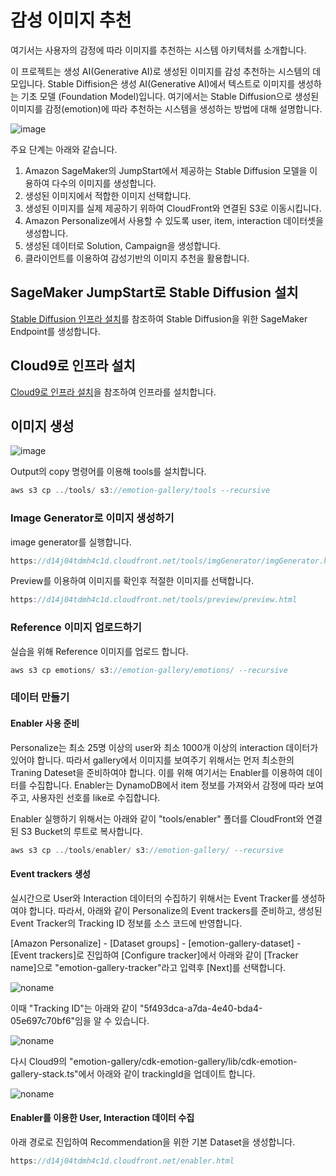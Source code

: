 # 감성 이미지 추천

여기서는 사용자의 감정에 따라 이미지를 추천하는 시스템 아키텍처를 소개합니다. 

이 프로젝트는 생성 AI(Generative AI)로 생성된 이미지를 감성 추천하는 시스템의 데모입니다. Stable Diffision은 생성 AI(Generative AI)에서 텍스트로 이미지를 생성하는 기초 모델 (Foundation Model)입니다. 여기에서는 Stable Diffusion으로 생성된 이미지를 감정(emotion)에 따라 추천하는 시스템을 생성하는 방법에 대해 설명합니다.

![image](https://user-images.githubusercontent.com/52392004/233784271-75654db5-b939-4de4-a369-a0998f859156.png)

주요 단계는 아래와 같습니다.

1) Amazon SageMaker의 JumpStart에서 제공하는 Stable Diffusion 모델을 이용하여 다수의 이미지를 생성합니다.
2) 생성된 이미지에서 적합한 이미지 선택합니다.
3) 생성된 이미지를 실제 제공하기 위하여 CloudFront와 연결된 S3로 이동시킵니다.
4) Amazon Personalize에서 사용할 수 있도록 user, item, interaction 데이터셋을 생성합니다.
5) 생성된 데이터로 Solution, Campaign을 생성합니다.
6) 클라이언트를 이용하여 감성기반의 이미지 추천을 활용합니다.

## SageMaker JumpStart로 Stable Diffusion 설치

[Stable Diffusion 인프라 설치](./stable-diffusion-deployment.md)를 참조하여 Stable Diffusion을 위한 SageMaker Endpoint를 생성합니다. 

## Cloud9로 인프라 설치

[Cloud9로 인프라 설치](./deployment.md)을 참조하여 인프라를 설치합니다.

## 이미지 생성

![image](https://user-images.githubusercontent.com/52392004/233811634-8116f361-d2c7-40f2-9d20-97dff8e00811.png)

Output의 copy 명령어를 이용해 tools를 설치합니다.

```java
aws s3 cp ../tools/ s3://emotion-gallery/tools --recursive
```

### Image Generator로 이미지 생성하기 

image generator를 실행합니다.

```java
https://d14j04tdmh4c1d.cloudfront.net/tools/imgGenerator/imgGenerator.html
```

Preview를 이용하여 이미지를 확인후 적절한 이미지를 선택합니다.

```java
https://d14j04tdmh4c1d.cloudfront.net/tools/preview/preview.html
```

### Reference 이미지 업로드하기

실습을 위해 Reference 이미지를 업로드 합니다. 

```java
aws s3 cp emotions/ s3://emotion-gallery/emotions/ --recursive
```

### 데이터 만들기

#### Enabler 사용 준비

Personalize는 최소 25명 이상의 user와 최소 1000개 이상의 interaction 데이터가 있어야 합니다. 따라서 gallery에서 이미지를 보여주기 위해서는 먼저 최소한의 Traning Dateset을 준비하여야 합니다. 이를 위해 여기서는 Enabler를 이용하여 데이터를 수집합니다. Enabler는 DynamoDB에서 item 정보를 가져와서 감정에 따라 보여주고, 사용자읜 선호를 like로 수집합니다.

Enabler 실행하기 위해서는 아래와 같이 "tools/enabler" 폴더를 CloudFront와 연결된 S3 Bucket의 루트로 복사합니다.

```java
aws s3 cp ../tools/enabler/ s3://emotion-gallery/ --recursive 
```

#### Event trackers 생성

실시간으로 User와 Interaction 데이터의 수집하기 위해서는 Event Tracker를 생성하여야 합니다. 따라서, 아래와 같이 Personalize의 Event trackers를 준비하고, 생성된 Event Tracker의  Tracking ID 정보를 소스 코드에 반영합니다. 

[Amazon Personalize]  - [Dataset groups] - [emotion-gallery-dataset] - [Event trackers]로 진입하여 [Configure tracker]에서 아래와 같이 [Tracker name]으로 "emotion-gallery-tracker"라고 입력후 [Next]를 선택합니다. 

![noname](https://user-images.githubusercontent.com/52392004/233830033-8f6a929d-a8b3-4661-8b72-194338ef40ac.png)

이때 "Tracking ID"는 아래와 같이 "5f493dca-a7da-4e40-bda4-05e697c70bf6"임을 알 수 있습니다.

![noname](https://user-images.githubusercontent.com/52392004/233830521-1f03e080-8b63-4fff-b6c8-90c2ca489b1f.png)

다시 Cloud9의 "emotion-gallery/cdk-emotion-gallery/lib/cdk-emotion-gallery-stack.ts"에서 아래와 같이 trackingId을 업데이트 합니다.

![noname](https://user-images.githubusercontent.com/52392004/233830607-d34ff721-7fbc-46a7-97b6-c10c29a9b5a2.png)

#### Enabler를 이용한 User, Interaction 데이터 수집

아래 경로로 진입하여 Recommendation을 위한 기본 Dataset을 생성합니다. 

```java
https://d14j04tdmh4c1d.cloudfront.net/enabler.html
```

